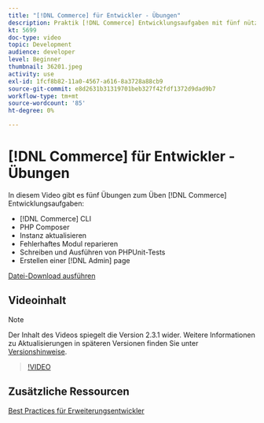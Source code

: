 ```yaml
---
title: "[!DNL Commerce] für Entwickler - Übungen"
description: Praktik [!DNL Commerce] Entwicklungsaufgaben mit fünf nützlichen Übungen.
kt: 5699
doc-type: video
topic: Development
audience: developer
level: Beginner
thumbnail: 36201.jpeg
activity: use
exl-id: 1fcf8b82-11a0-4567-a616-8a3728a88cb9
source-git-commit: e8d2631b31319701beb327f42fdf1372d9dad9b7
workflow-type: tm+mt
source-wordcount: '85'
ht-degree: 0%

---
```


# [!DNL Commerce] für Entwickler - Übungen

In diesem Video gibt es fünf Übungen zum Üben [!DNL Commerce] Entwicklungsaufgaben:

- [!DNL Commerce] CLI
- PHP Composer
- Instanz aktualisieren
- Fehlerhaftes Modul reparieren
- Schreiben und Ausführen von PHPUnit-Tests
- Erstellen einer [!DNL Admin] page

[Datei-Download ausführen](./assets/FreeIntro2.3.1.zip)

## Videoinhalt

>[!NOTE]
>
>Der Inhalt des Videos spiegelt die Version 2.3.1 wider. Weitere Informationen zu Aktualisierungen in späteren Versionen finden Sie unter [Versionshinweise](https://experienceleague.adobe.com/docs/commerce-operations/release/notes/overview.html).

>[!VIDEO](https://video.tv.adobe.com/v/36201?quality=12&learn=on)

## Zusätzliche Ressourcen

[Best Practices für Erweiterungsentwickler](https://developer.adobe.com/commerce/php/best-practices/)
